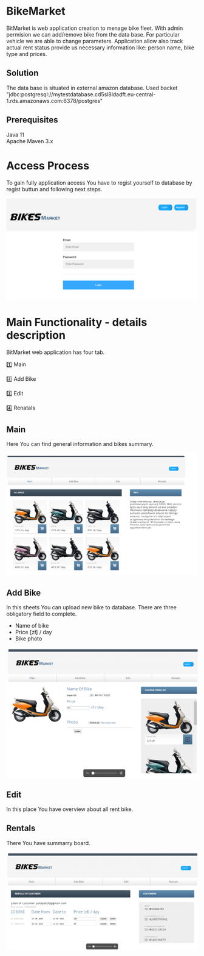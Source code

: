 # BikeMarket

   BitMarket is web application creation to menage bike fleet. With admin permision we can add/remove bike from the data base.
For particular vehicle we are able to change parameters. Application allow also track actual rent status provide us necessary information like: person name, bike type and prices.


## Solution

The data base is situated in external amazon database.
Used backet "jdbc:postgresql://mytestdatabase.cd5sl8ldadft.eu-central-1.rds.amazonaws.com:6378/postgres"

## Prerequisites
  
Java 11  
Apache Maven 3.x

# Access Process

To gain fully application access You have to regist yourself to database by regist buttun and following next steps.

![alt text1](https://raw.githubusercontent.com/potepa606/BikeMarket/master/src/main/resources/static/images/Readme_Login.PNG)


# Main Functionality - details description

BitMarket web application has four tab.
 
:one:  Main

:two: Add Bike

:three: Edit

:four: Renatals

## Main

Here You can find general information and bikes summary.

![alt text1](https://github.com/potepa606/BikeMarket/blob/master/src/main/resources/static/images/Readme_add.PNG)

## Add Bike

In this sheets You can upload new bike to database. 
There are three obligatory field to complete.

- Name of bike
- Price [zł] / day 
- Bike photo

![alt text1](https://github.com/potepa606/BikeMarket/blob/master/src/main/resources/static/images/Readme_Rent.PNG)

## Edit

In this place You have overview about all rent bike. 


## Rentals

There You have summarry board. 

![alt text1](https://github.com/potepa606/BikeMarket/blob/master/src/main/resources/static/images/Readme_summary.PNG)
